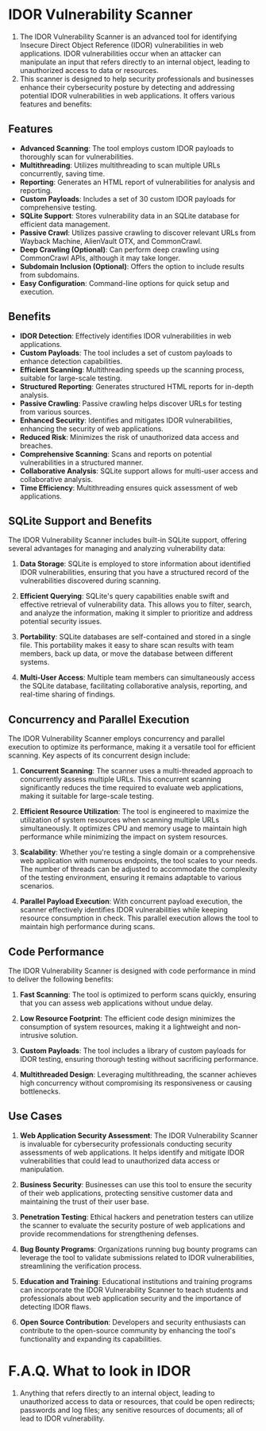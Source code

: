 # IDOR Vulnerability Scanner

1. The IDOR Vulnerability Scanner is an advanced tool for identifying Insecure Direct Object Reference (IDOR) vulnerabilities in web applications. IDOR vulnerabilities occur when an attacker can manipulate an input that refers directly to an internal object, leading to unauthorized access to data or resources.
2. This scanner is designed to help security professionals and businesses enhance their cybersecurity posture by detecting and addressing potential IDOR vulnerabilities in web applications. It offers various features and benefits:

## Features

- **Advanced Scanning**: The tool employs custom IDOR payloads to thoroughly scan for vulnerabilities.
- **Multithreading**: Utilizes multithreading to scan multiple URLs concurrently, saving time.
- **Reporting**: Generates an HTML report of vulnerabilities for analysis and reporting.
- **Custom Payloads**: Includes a set of 30 custom IDOR payloads for comprehensive testing.
- **SQLite Support**: Stores vulnerability data in an SQLite database for efficient data management.
- **Passive Crawl**: Utilizes passive crawling to discover relevant URLs from Wayback Machine, AlienVault OTX, and CommonCrawl.
- **Deep Crawling (Optional)**: Can perform deep crawling using CommonCrawl APIs, although it may take longer.
- **Subdomain Inclusion (Optional)**: Offers the option to include results from subdomains.
- **Easy Configuration**: Command-line options for quick setup and execution.

## Benefits

- **IDOR Detection**: Effectively identifies IDOR vulnerabilities in web applications.
- **Custom Payloads**: The tool includes a set of custom payloads to enhance detection capabilities.
- **Efficient Scanning**: Multithreading speeds up the scanning process, suitable for large-scale testing.
- **Structured Reporting**: Generates structured HTML reports for in-depth analysis.
- **Passive Crawling**: Passive crawling helps discover URLs for testing from various sources.
- **Enhanced Security**: Identifies and mitigates IDOR vulnerabilities, enhancing the security of web applications.
- **Reduced Risk**: Minimizes the risk of unauthorized data access and breaches.
- **Comprehensive Scanning**: Scans and reports on potential vulnerabilities in a structured manner.
- **Collaborative Analysis**: SQLite support allows for multi-user access and collaborative analysis.
- **Time Efficiency**: Multithreading ensures quick assessment of web applications.

## SQLite Support and Benefits

The IDOR Vulnerability Scanner includes built-in SQLite support, offering several advantages for managing and analyzing vulnerability data:

1. **Data Storage**: SQLite is employed to store information about identified IDOR vulnerabilities, ensuring that you have a structured record of the vulnerabilities discovered during scanning.

2. **Efficient Querying**: SQLite's query capabilities enable swift and effective retrieval of vulnerability data. This allows you to filter, search, and analyze the information, making it simpler to prioritize and address potential security issues.

3. **Portability**: SQLite databases are self-contained and stored in a single file. This portability makes it easy to share scan results with team members, back up data, or move the database between different systems.

4. **Multi-User Access**: Multiple team members can simultaneously access the SQLite database, facilitating collaborative analysis, reporting, and real-time sharing of findings.


## Concurrency and Parallel Execution

The IDOR Vulnerability Scanner employs concurrency and parallel execution to optimize its performance, making it a versatile tool for efficient scanning. Key aspects of its concurrent design include:

1. **Concurrent Scanning**: The scanner uses a multi-threaded approach to concurrently assess multiple URLs. This concurrent scanning significantly reduces the time required to evaluate web applications, making it suitable for large-scale testing.

2. **Efficient Resource Utilization**: The tool is engineered to maximize the utilization of system resources when scanning multiple URLs simultaneously. It optimizes CPU and memory usage to maintain high performance while minimizing the impact on system resources.

3. **Scalability**: Whether you're testing a single domain or a comprehensive web application with numerous endpoints, the tool scales to your needs. The number of threads can be adjusted to accommodate the complexity of the testing environment, ensuring it remains adaptable to various scenarios.

4. **Parallel Payload Execution**: With concurrent payload execution, the scanner effectively identifies IDOR vulnerabilities while keeping resource consumption in check. This parallel execution allows the tool to maintain high performance during scans.

## Code Performance

The IDOR Vulnerability Scanner is designed with code performance in mind to deliver the following benefits:

1. **Fast Scanning**: The tool is optimized to perform scans quickly, ensuring that you can assess web applications without undue delay.

2. **Low Resource Footprint**: The efficient code design minimizes the consumption of system resources, making it a lightweight and non-intrusive solution.

3. **Custom Payloads**: The tool includes a library of custom payloads for IDOR testing, ensuring thorough testing without sacrificing performance.

4. **Multithreaded Design**: Leveraging multithreading, the scanner achieves high concurrency without compromising its responsiveness or causing bottlenecks.

## Use Cases

1. **Web Application Security Assessment**: The IDOR Vulnerability Scanner is invaluable for cybersecurity professionals conducting security assessments of web applications. It helps identify and mitigate IDOR vulnerabilities that could lead to unauthorized data access or manipulation.

2. **Business Security**: Businesses can use this tool to ensure the security of their web applications, protecting sensitive customer data and maintaining the trust of their user base.

3. **Penetration Testing**: Ethical hackers and penetration testers can utilize the scanner to evaluate the security posture of web applications and provide recommendations for strengthening defenses.

4. **Bug Bounty Programs**: Organizations running bug bounty programs can leverage the tool to validate submissions related to IDOR vulnerabilities, streamlining the verification process.

5. **Education and Training**: Educational institutions and training programs can incorporate the IDOR Vulnerability Scanner to teach students and professionals about web application security and the importance of detecting IDOR flaws.

6. **Open Source Contribution**: Developers and security enthusiasts can contribute to the open-source community by enhancing the tool's functionality and expanding its capabilities.


# F.A.Q. What to look in IDOR

1. Anything that refers directly to an internal object, leading to unauthorized access to data or resources, that could be open redirects; passwords and log files; any senitive resources of documents; all of lead to IDOR vulnerability.
